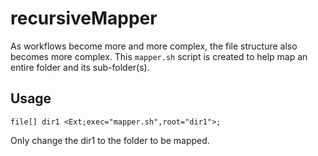 # recursiveMapper

As workflows become more and more complex, the file structure also becomes more complex. This `mapper.sh` script is created to help map an entire folder and its sub-folder(s).

## Usage

`file[] dir1 <Ext;exec="mapper.sh",root="dir1">;`

Only change the dir1 to the folder to be mapped.
